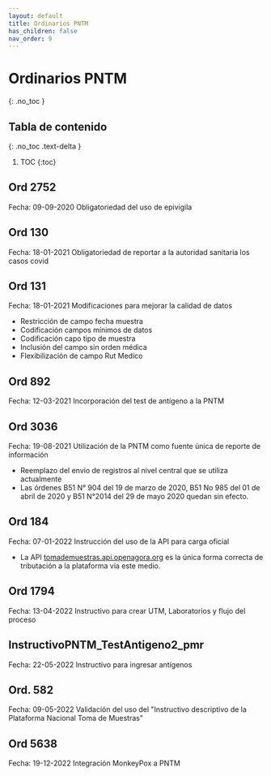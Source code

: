```yaml
---
layout: default
title: Ordinarios PNTM
has_children: false
nav_order: 9
---
```


# Ordinarios PNTM
{: .no_toc }

## Tabla de contenido
{: .no_toc .text-delta }
1. TOC
{:toc}

## Ord 2752 
Fecha: 09-09-2020
Obligatoriedad del uso de epivigila

## Ord 130 
Fecha: 18-01-2021
Obligatoriedad de reportar a la autoridad sanitaria los casos covid

## Ord 131 
Fecha: 18-01-2021
Modificaciones para mejorar la calidad de datos
- Restricción de campo fecha muestra
- Codificación campos mínimos de datos
- Codificación capo tipo de muestra
- Inclusión del campo sin orden médica
- Flexibilización de campo Rut Medico

## Ord 892 
Fecha: 12-03-2021
Incorporación del test de antígeno a la PNTM

## Ord 3036 
Fecha: 19-08-2021
Utilización de la PNTM como fuente única de reporte de información
- Reemplazo del envío de registros al nivel central que se utiliza actualmente
- Las órdenes B51 N° 904 del 19 de marzo de 2020, B51 No 985 del 01 de abril de 2020 y B51 N°2014 del 29 de mayo 2020 quedan sin efecto.

## Ord 184 
Fecha: 07-01-2022
Instrucción del uso de la API para carga oficial
- La API [tomademuestras.api.openagora.org](http://tomademuestras.api.openagora.org) es la única forma correcta de tributación a la plataforma vía este medio.

## Ord 1794 
Fecha: 13-04-2022
Instructivo para crear UTM, Laboratorios y flujo del proceso

## InstructivoPNTM_TestAntigeno2_pmr 
Fecha: 22-05-2022
Instructivo para ingresar antígenos

## Ord. 582 
Fecha: 09-05-2022
Validación del uso del "Instructivo descriptivo de la Plataforma Nacional Toma de Muestras"

## Ord 5638 
Fecha: 19-12-2022
Integración MonkeyPox a PNTM
